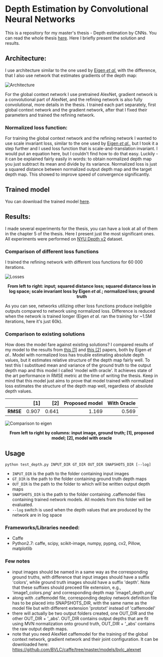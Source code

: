 # Depth Estimation by Convolutional Neural Networks

This is a repository for my master's thesis - Depth estimation by CNNs. You can read the whole thesis 
<a href="http://www.fit.vutbr.cz/study/DP/DP.php?id=18852&file=t"> here</a>. Here I briefly present the solution and results. 

## Architecture:

I use architecture similar to the one used by <a href="http://www.cs.nyu.edu/~deigen/depth/">Eigen <i>et al.</i></a> with the difference, that I also use network that estimates 
gradients of the depth map:

![Architecture](pics/arch.png)

For the global context network I use pretrained AlexNet, gradient network is a convolutional part of AlexNet,
and the refining network is also fully convolutional, more details in the thesis. I trained each part separately, 
first global context network and the gradient network, after that I fixed their parameters and trained the refining network.

### Normalized loss function:

For training the global context network and the refining network I wanted to use scale invariant loss, similar to the one used by <a href="http://www.cs.nyu.edu/~deigen/depth/">Eigen <i>et al.</i></a>, but I took it a step 
further and I used loss function that is scale-and-translation invariant. I would put an equation here, but I couldn't find how to 
do that easy. Luckily - it can be explained fairly easily in words: to obtain normalized depth map you just subtract its mean and divide by its variance.
Normalized loss is just a squared distance between normalized output depth map and the target depth map. This showed to improve speed of convergence significantly.

## Trained model

You can download the trained model <a href="https://dl.dropboxusercontent.com/u/65091385/model_norm_abs_100k.caffemodel">here</a>.

## Results:

I made several experiments for the thesis, you can have a look at all of them in the chapter 5 of the thesis. Here I present just
the most significant ones. All experiments were performed  on <a href="http://cs.nyu.edu/~silberman/datasets/nyu_depth_v2.html">NYU Depth v2</a> dataset.


### Comparison of different loss functions

I trained the refining network with different loss functions for 60 000 iterations.

![Losses](pics/refine_loss.png)

<b><p align="center">
From left to right: input; squared distance loss; squared distance loss in log space; scale invariant loss by Eigen <i>et al.</i>; normalized loss; ground truth
</p></b>

As you can see, networks utilizing other loss functions produce ineligible outputs compared to network using normalized loss. Difference
is reduced when the network is trained longer (Eigen <i>et al.</i> ran the training for ~1.5M iterations, here it's just 60k).

### Comparison to existing solutions

How does the model fare against existing solutions?
I compared results of my model to the results from <a href="http://arxiv.org/abs/1406.2283">this [1]</a> and <a href="https://arxiv.org/abs/1411.4734">this [2]</a> papers, both by Eigen <i>et al.</i>. 
Model with normalized loss has trouble estimating absolute depth values, but it estimates relative structure of the depth map fairly well. 
To test this I substitued mean and variance of the ground truth to the output depth map and this model I called 'model with oracle'. 
It achieves state of the art performance in RMSE metric at the time of writing the thesis. Keep in mind that this model just aims to prove
that model trained with normalized loss estimates the structure of the depth map well, regardless of absolute depth values.

|                 | [1]           | [2]   | Proposed model | With Oracle |
| :-------------  | -------------:| -----:| --------------:| -----------:|
| <b>RMSE</b>     |    0.907      | 0.641 | 1.169          | 0.569       |

![Comparison to eigen](pics/oracle.png)
<b><p align="center">
From left to right by columns: input image, ground truth; [1], proposed model; [2], model with oracle
</p></b>


## Usage

`python test_depth.py INPUT_DIR GT_DIR OUT_DIR SNAPSHOTS_DIR [--log]`

- `INPUT_DIR` is the path to the folder containing input images
- `GT_DIR` is the path to the folder containing ground truth depth maps
- `OUT_DIR` is the path to the folder to which will be written output depth maps
- `SNAPSHOTS_DIR` is the path to the folder containing .caffemodel files containing trained network models. All models from this folder will be evaluated.
- `--log` switch is used when the depth values that are produced by the network are in log space

### Frameworks/Libraries needed:

* Caffe
* Python2.7: caffe, scipy, scikit-image, numpy, pypng, cv2, Pillow, matplotlib

### Few notes
- input images should be named in a same way as the corresponding ground truths, with difference that input images should have a suffix 'colors', while ground truth images should have a suffix 'depth'. Note that these suffixes should preceed file extension, e.g., 'image1_colors.png' and corresponding depth map 'image1_depth.png'
- along with .caffemodel file, corresponding deploy network definition file has to be placed into SNAPSHOTS_DIR, with the same name as the model file but with different extension 'prototxt' instead of 'caffemodel'
- there will actually be two output folders created, one OUT_DIR and the other OUT_DIR + '_abs'. OUT_DIR contains output depths that are fit using MVN normalization onto ground truth, OUT_DIR + '_abs' contains the raw output depth maps.
- note that you need AlexNet caffemodel for the training of the global context network, gradient network and their joint configuration. It can be downloaded here: https://github.com/BVLC/caffe/tree/master/models/bvlc_alexnet
